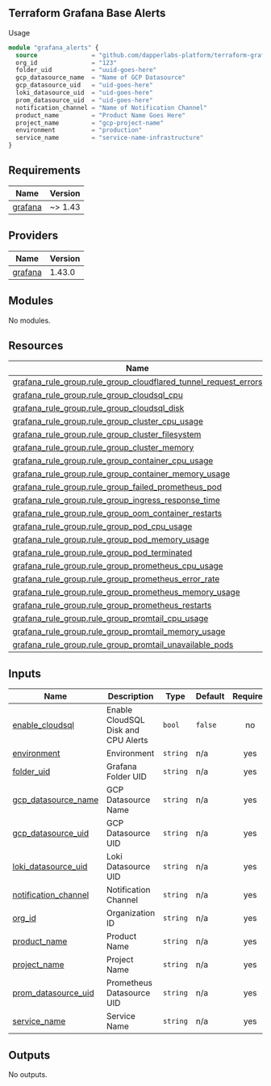 ## Terraform Grafana Base Alerts

Usage

```tf
module "grafana_alerts" {
  source               = "github.com/dapperlabs-platform/terraform-grafana-base-alerts?ref=v0.9.0"
  org_id               = "123"
  folder_uid           = "uuid-goes-here"
  gcp_datasource_name  = "Name of GCP Datasource"
  gcp_datasource_uid   = "uid-goes-here"
  loki_datasource_uid  = "uid-goes-here"
  prom_datasource_uid  = "uid-goes-here"
  notification_channel = "Name of Notification Channel"
  product_name         = "Product Name Goes Here"
  project_name         = "gcp-project-name"
  environment          = "production"
  service_name         = "service-name-infrastructure"
}
```

## Requirements

| Name | Version |
|------|---------|
| <a name="requirement_grafana"></a> [grafana](#requirement\_grafana) | ~> 1.43 |

## Providers

| Name | Version |
|------|---------|
| <a name="provider_grafana"></a> [grafana](#provider\_grafana) | 1.43.0 |

## Modules

No modules.

## Resources

| Name | Type |
|------|------|
| [grafana_rule_group.rule_group_cloudflared_tunnel_request_errors](https://registry.terraform.io/providers/grafana/grafana/latest/docs/resources/rule_group) | resource |
| [grafana_rule_group.rule_group_cloudsql_cpu](https://registry.terraform.io/providers/grafana/grafana/latest/docs/resources/rule_group) | resource |
| [grafana_rule_group.rule_group_cloudsql_disk](https://registry.terraform.io/providers/grafana/grafana/latest/docs/resources/rule_group) | resource |
| [grafana_rule_group.rule_group_cluster_cpu_usage](https://registry.terraform.io/providers/grafana/grafana/latest/docs/resources/rule_group) | resource |
| [grafana_rule_group.rule_group_cluster_filesystem](https://registry.terraform.io/providers/grafana/grafana/latest/docs/resources/rule_group) | resource |
| [grafana_rule_group.rule_group_cluster_memory](https://registry.terraform.io/providers/grafana/grafana/latest/docs/resources/rule_group) | resource |
| [grafana_rule_group.rule_group_container_cpu_usage](https://registry.terraform.io/providers/grafana/grafana/latest/docs/resources/rule_group) | resource |
| [grafana_rule_group.rule_group_container_memory_usage](https://registry.terraform.io/providers/grafana/grafana/latest/docs/resources/rule_group) | resource |
| [grafana_rule_group.rule_group_failed_prometheus_pod](https://registry.terraform.io/providers/grafana/grafana/latest/docs/resources/rule_group) | resource |
| [grafana_rule_group.rule_group_ingress_response_time](https://registry.terraform.io/providers/grafana/grafana/latest/docs/resources/rule_group) | resource |
| [grafana_rule_group.rule_group_oom_container_restarts](https://registry.terraform.io/providers/grafana/grafana/latest/docs/resources/rule_group) | resource |
| [grafana_rule_group.rule_group_pod_cpu_usage](https://registry.terraform.io/providers/grafana/grafana/latest/docs/resources/rule_group) | resource |
| [grafana_rule_group.rule_group_pod_memory_usage](https://registry.terraform.io/providers/grafana/grafana/latest/docs/resources/rule_group) | resource |
| [grafana_rule_group.rule_group_pod_terminated](https://registry.terraform.io/providers/grafana/grafana/latest/docs/resources/rule_group) | resource |
| [grafana_rule_group.rule_group_prometheus_cpu_usage](https://registry.terraform.io/providers/grafana/grafana/latest/docs/resources/rule_group) | resource |
| [grafana_rule_group.rule_group_prometheus_error_rate](https://registry.terraform.io/providers/grafana/grafana/latest/docs/resources/rule_group) | resource |
| [grafana_rule_group.rule_group_prometheus_memory_usage](https://registry.terraform.io/providers/grafana/grafana/latest/docs/resources/rule_group) | resource |
| [grafana_rule_group.rule_group_prometheus_restarts](https://registry.terraform.io/providers/grafana/grafana/latest/docs/resources/rule_group) | resource |
| [grafana_rule_group.rule_group_promtail_cpu_usage](https://registry.terraform.io/providers/grafana/grafana/latest/docs/resources/rule_group) | resource |
| [grafana_rule_group.rule_group_promtail_memory_usage](https://registry.terraform.io/providers/grafana/grafana/latest/docs/resources/rule_group) | resource |
| [grafana_rule_group.rule_group_promtail_unavailable_pods](https://registry.terraform.io/providers/grafana/grafana/latest/docs/resources/rule_group) | resource |

## Inputs

| Name | Description | Type | Default | Required |
|------|-------------|------|---------|:--------:|
| <a name="input_enable_cloudsql"></a> [enable\_cloudsql](#input\_enable\_cloudsql) | Enable CloudSQL Disk and CPU Alerts | `bool` | `false` | no |
| <a name="input_environment"></a> [environment](#input\_environment) | Environment | `string` | n/a | yes |
| <a name="input_folder_uid"></a> [folder\_uid](#input\_folder\_uid) | Grafana Folder UID | `string` | n/a | yes |
| <a name="input_gcp_datasource_name"></a> [gcp\_datasource\_name](#input\_gcp\_datasource\_name) | GCP Datasource Name | `string` | n/a | yes |
| <a name="input_gcp_datasource_uid"></a> [gcp\_datasource\_uid](#input\_gcp\_datasource\_uid) | GCP Datasource UID | `string` | n/a | yes |
| <a name="input_loki_datasource_uid"></a> [loki\_datasource\_uid](#input\_loki\_datasource\_uid) | Loki Datasource UID | `string` | n/a | yes |
| <a name="input_notification_channel"></a> [notification\_channel](#input\_notification\_channel) | Notification Channel | `string` | n/a | yes |
| <a name="input_org_id"></a> [org\_id](#input\_org\_id) | Organization ID | `string` | n/a | yes |
| <a name="input_product_name"></a> [product\_name](#input\_product\_name) | Product Name | `string` | n/a | yes |
| <a name="input_project_name"></a> [project\_name](#input\_project\_name) | Project Name | `string` | n/a | yes |
| <a name="input_prom_datasource_uid"></a> [prom\_datasource\_uid](#input\_prom\_datasource\_uid) | Prometheus Datasource UID | `string` | n/a | yes |
| <a name="input_service_name"></a> [service\_name](#input\_service\_name) | Service Name | `string` | n/a | yes |

## Outputs

No outputs.
